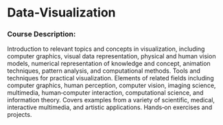 # Data-Visualization

### Course Description: 
Introduction to relevant topics and concepts in visualization, including computer graphics, visual data representation,
physical and human vision models, numerical representation of knowledge and concept, animation techniques, pattern analysis, and computational
methods. Tools and techniques for practical visualization. Elements of related fields including computer graphics, human perception, computer vision,
imaging science, multimedia, human‑computer interaction, computational science, and information theory. Covers examples from a variety of
scientific, medical, interactive multimedia, and artistic applications. Hands‑on exercises and projects.
